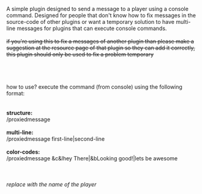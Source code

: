 A simple plugin designed to send a message to a player using a console command.
Designed for people that don't know how to fix messages in the source-code of other plugins or want a temporary solution to have multi-line messages for plugins that can execute console commands.
<br />
<br />
~~if you're using this to fix a messages of another plugin than please make a suggestion at the resource page of that plugin so they can add it correctly, this plugin should only be used to fix a problem temporary~~
<br />
<br />
<br />
<br />
<br />
how to use? execute the command (from console) using the following format:   
<br />
<br />
**structure:**<br />
/proxiedmessage <player> <message>  
<br />
**multi-line:** <br />
/proxiedmessage <player> first-line|second-line  
<br />
**color-codes:** <br />
/proxiedmessage <player> &c&lhey There|&bLooking good!|lets be awesome   
<br />
<br />
<br />
*replace <player> with the name of the player*
